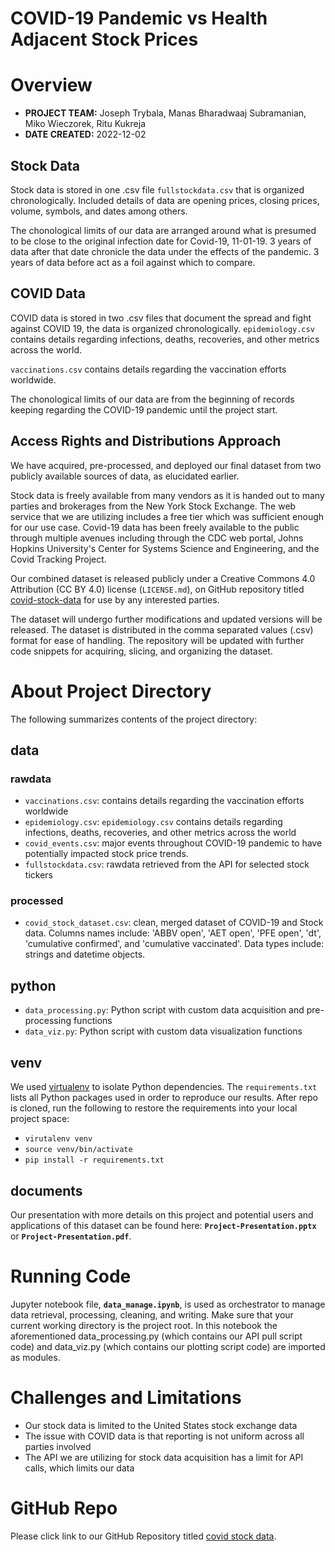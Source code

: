 # COVID-19 Pandemic vs Health Adjacent Stock Prices

# Overview

- __PROJECT TEAM:__ Joseph Trybala, Manas Bharadwaaj Subramanian, Miko Wieczorek, Ritu Kukreja
- __DATE CREATED:__ 2022-12-02

## Stock Data

Stock data is stored in one .csv file `fullstockdata.csv` that is organized chronologically. Included details of data are opening prices, closing prices, volume, symbols, and dates among others. 

The chonological limits of our data are arranged around what is presumed to be close to the original infection date for Covid-19, 11-01-19. 3 years of data after that date chronicle the data under the effects of the pandemic. 3 years of data before act as a foil against which to compare.

## COVID Data

COVID data is stored in two .csv files that document the spread and fight against COVID 19, the data is organized chronologically. `epidemiology.csv` contains details regarding infections, deaths, recoveries, and other metrics across the world. 

`vaccinations.csv` contains details regarding the vaccination efforts worldwide.

The chonological limits of our data are from the beginning of records keeping regarding the COVID-19 pandemic until the project start.

## Access Rights and Distributions Approach

We have acquired, pre-processed, and deployed our final dataset from two publicly available sources of data, as elucidated earlier.

Stock data is freely available from many vendors as it is handed out to many parties and brokerages from the New York Stock Exchange. The web service that we are utilizing includes a free tier which was sufficient enough for our use case.
Covid-19 data has been freely available to the public through multiple avenues including through the CDC web portal, Johns Hopkins University's Center for Systems Science and Engineering, and the Covid Tracking Project.

Our combined dataset is released publicly under a Creative Commons 4.0 Attribution (CC BY 4.0) license (`LICENSE.md`), on GitHub repository titled [covid-stock-data](https://github.com/bluemaw/covid-stock-data) for use by any interested parties.

The dataset will undergo further modifications and updated versions will be released. The dataset is distributed in the comma separated values (.csv) format for ease of handling. The repository will be updated with further code snippets for acquiring, slicing, and organizing the dataset.

# About Project Directory

The following summarizes contents of the project directory:

## data

### rawdata

- `vaccinations.csv`: contains details regarding the vaccination efforts worldwide
- `epidemiology.csv`: `epidemiology.csv` contains details regarding infections, deaths, recoveries, and other metrics across the world
- `covid_events.csv`: major events throughout COVID-19 pandemic to have potentially impacted stock price trends.
- `fullstockdata.csv`: rawdata retrieved from the API for selected stock tickers

### processed

- `covid_stock_dataset.csv`: clean, merged dataset of COVID-19 and Stock data. Columns names include: 'ABBV open', 'AET open', 'PFE open', 'dt', 'cumulative confirmed', and 'cumulative vaccinated'. Data types include: strings and datetime objects.

## python

- `data_processing.py`: Python script with custom data acquisition and pre-processing functions
- `data_viz.py`: Python script with custom data visualization functions

## venv

We used [virtualenv](https://virtualenv.pypa.io/en/latest/#) to isolate Python dependencies. The `requirements.txt` lists all Python packages used in order to reproduce our results. After repo is cloned, run the following to restore the requirements into your local project space:

- `virutalenv venv`
- `source venv/bin/activate`
- `pip install -r requirements.txt`

## documents

Our presentation with more details on this project and potential users and applications of this dataset can be found here: **`Project-Presentation.pptx`** or **`Project-Presentation.pdf`**.

# Running Code

Jupyter notebook file, **`data_manage.ipynb`**, is used as orchestrator to manage data retrieval, processing, cleaning, and writing. Make sure that your current working directory is the project root. In this notebook the aforementioned data_processing.py (which contains our API pull script code) and data_viz.py (which contains our plotting script code) are imported as modules.

# Challenges and Limitations

- Our stock data is limited to the United States stock exchange data
- The issue with COVID data is that reporting is not uniform across all parties involved
- The API we are utilizing for stock data acquisition has a limit for API calls, which limits our data

# GitHub Repo

Please click link to our GitHub Repository titled [covid stock data](https://github.com/bluemaw/covid-stock-data).
